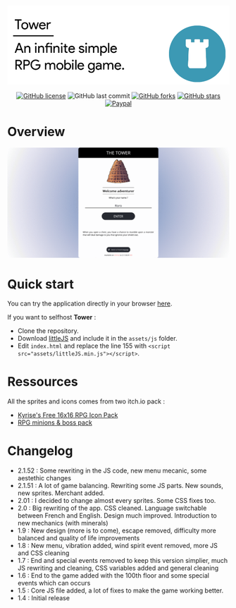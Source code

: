 ![Header](/docs/header.png)

<div align="center">

[![GitHub license](https://img.shields.io/github/license/n-deleforge/tower?style=for-the-badge)](https://github.com/n-deleforge/tower/blob/main/LICENCE)
![GitHub last commit](https://img.shields.io/github/last-commit/n-deleforge/tower?style=for-the-badge)
[![GitHub forks](https://img.shields.io/github/forks/n-deleforge/tower?style=for-the-badge)](https://github.com/n-deleforge/tower/network)
[![GitHub stars](https://img.shields.io/github/stars/n-deleforge/tower?style=for-the-badge)](https://github.com/n-deleforge/tower/stargazers)
[![Paypal](https://img.shields.io/badge/DONATE-PAYPAL.ME-lightgrey?style=for-the-badge)](https://www.paypal.com/paypalme/nicolasdeleforge)

</div>

# Overview

![Overview](/docs/overview.gif)

# Quick start

You can try the application directly in your browser [here](https://nicolas-deleforge.fr//tower/).  

If you want to selfhost **Tower** :
- Clone the repository.
- Download [littleJS](https://github.com/n-deleforge/littleJS) and include it in the `assets/js` folder.
- Edit `index.html` and replace the line 155 with `<script src="assets/littleJS.min.js"></script>`.

# Ressources

All the sprites and icons comes from two itch.io pack :
- [Kyrise's Free 16x16 RPG Icon Pack](https://kyrise.itch.io/kyrises-free-16x16-rpg-icon-pack)
- [RPG minions & boss pack](https://beowulf.itch.io/rpg-boss-monsters-minions-huge-pack)

# Changelog

- 2.1.52 : Some rewriting in the JS code, new menu mecanic, some aestethic changes
- 2.1.51 : A lot of game balancing. Rewriting some JS parts. New sounds, new sprites. Merchant added.
- 2.01 : I decided to change almost every sprites. Some CSS fixes too.
- 2.0 : Big rewriting of the app. CSS cleaned. Language switchable between French and English. Design much improved. Introduction to new mechanics (with minerals)
- 1.9 : New design (more is to come), escape removed, difficulty more balanced and quality of life improvements
- 1.8 : New menu, vibration added, wind spirit event removed, more JS and CSS cleaning
- 1.7 : End and special events removed to keep this version simplier, much JS rewriting and cleaning, CSS variables added and general cleaning
- 1.6 : End to the game added with the 100th floor and some special events which can occurs
- 1.5 : Core JS file added, a lot of fixes to make the game working better.
- 1.4 : Initial release